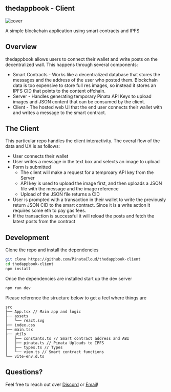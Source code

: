 ## thedappbook - Client

![cover](https://dweb.mypinata.cloud/ipfs/bafkreih24voz7rvhcugw66ulsl7lpmk7sekq2s52anuezuaykb7qt4swo4)

A simple blockchain application using smart contracts and IPFS

## Overview

thedappbook allows users to connect their wallet and write posts on the decentralized wall. This happens through several components:

- Smart Contracts - Works like a decentralized database that stores the messages and the address of the user who posted them. Blockchain data is too expensive to store full res images, so instead it stores an IPFS CID that points to the content offchain.
- Server - Handles generating temporary Pinata API Keys to upload images and JSON content that can be consumed by the client.
- Client - The hosted web UI that the end user connects their wallet with and writes a message to the smart contract.

## The Client

This particular repo handles the client interactivity. The overal flow of the data and UX is as follows:
- User connects their wallet
- User writes a message in the text box and selects an image to upload
- Form is submitted
  - The client will make a request for a temproary API key from the Server
  - API key is used to upload the image first, and then uploads a JSON file with the message and the image reference
  - Upload of the JSON file returns a CID
- User is prompted with a transaction in their wallet to write the previously return JSON CID to the smart contract. Since it is a write action it requires some eth to pay gas fees.
- If the transaction is successful it will reload the posts and fetch the latest posts from the contract

## Development

Clone the repo and install the dependencies

```bash
git clone https://github.com/PinataCloud/thedappbook-client
cd thedappbook-client
npm install
```

Once the dependencies are installed start up the dev server

```bash
npm run dev
```

Please reference the structure below to get a feel where things are
```
src
├── App.tsx // Main app and logic
├── assets
│   └── react.svg
├── index.css
├── main.tsx
├── utils
│   ├── constants.ts // Smart contract address and ABI
│   ├── pinata.ts // Pinata Uploads to IPFS
│   ├── types.ts // Types
│   └── viem.ts // Smart contract functions
└── vite-env.d.ts
```

## Questions?

Feel free to reach out over [Discord](https://discord.gg/pinata) or [Email](mailto:steve@pinata.cloud)!
